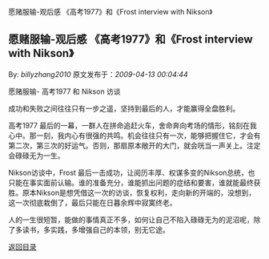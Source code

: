 愿赌服输-观后感 《高考1977》和《Frost interview with Nikson》
## 愿赌服输-观后感 《高考1977》和《Frost interview with Nikson》

By: *billyzhang2010* 原文发布于：*2009-04-13 00:04:44*

愿赌服输- 高考1977 和 Nikson 访谈

成功和失败之间往往只有一步之遥，坚持到最后的人，才能赢得全盘胜利。

高考1977
最后的一幕，一群人在拼命追赶火车，舍命奔向考场的情形，铭刻在我心中。那一刻，我内心有很强的共鸣。机会往往只有一次，能够把握住它，才会有第二次，第三次的好运气。否则，那扇原本敞开的大门，就会咣当一声关上。注定会碌碌无为一生。

 

Nikson访谈中，Frost
最后一击成功，让阅历丰厚、权谋多变的Nikson总统，也只能在事实面前认输。谁的准备充分，谁能抓出问题的症结和要害，谁就能最终获胜。原本Nikson是想凭借这一次的访谈，恢复权利，走向新的开端的，没想到，这一次彻底栽倒了，最后只能在日暮余辉中寂寞终老。

 

人的一生很短暂，能做的事情真正不多，如何让自己不陷入碌碌无为的泥沼呢，除了多读书，多实践，多增强自己的本领，别无它途。

[返回目录](index.html)
